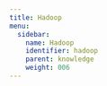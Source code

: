 ```yaml
---
title: Hadoop
menu:
  sidebar:
    name: Hadoop
    identifier: hadoop
    parent: knowledge
    weight: 006
---
```

